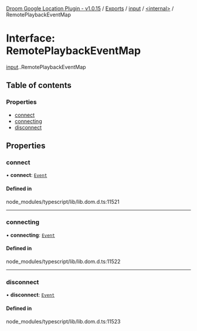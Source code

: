 [Droom Google Location Plugin - v1.0.15](../README.md) / [Exports](../modules.md) / [input](../modules/input.md) / [<internal\>](../modules/input._internal_.md) / RemotePlaybackEventMap

# Interface: RemotePlaybackEventMap

[input](../modules/input.md).[<internal>](../modules/input._internal_.md).RemotePlaybackEventMap

## Table of contents

### Properties

- [connect](input._internal_.RemotePlaybackEventMap.md#connect)
- [connecting](input._internal_.RemotePlaybackEventMap.md#connecting)
- [disconnect](input._internal_.RemotePlaybackEventMap.md#disconnect)

## Properties

### connect

• **connect**: [`Event`](../modules/input._internal_.md#event)

#### Defined in

node_modules/typescript/lib/lib.dom.d.ts:11521

___

### connecting

• **connecting**: [`Event`](../modules/input._internal_.md#event)

#### Defined in

node_modules/typescript/lib/lib.dom.d.ts:11522

___

### disconnect

• **disconnect**: [`Event`](../modules/input._internal_.md#event)

#### Defined in

node_modules/typescript/lib/lib.dom.d.ts:11523
